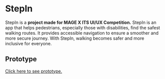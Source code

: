 # StepIn
StepIn is a **project made for MAGE X ITS UI/UX Competition.** StepIn is an app that helps pedestrians, especially those with disabilities, find the safest walking routes. It provides accessible navigation to ensure a smoother and more secure journey. With StepIn, walking becomes safer and more inclusive for everyone.

## Prototype
[Click here to see prototype.](https://www.figma.com/proto/eIcHyzZMf6uemWAMeNf4h1/UI-%2F-UX?node-id=1271-13172&t=X9uKU0ThCx6gCsdW-1)
